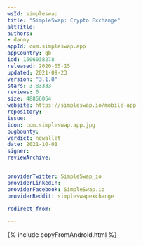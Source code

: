 ```yaml
---
wsId: simpleswap
title: "SimpleSwap: Crypto Exchange"
altTitle: 
authors:
- danny
appId: com.simpleswap.app
appCountry: gb
idd: 1506038278
released: 2020-05-15
updated: 2021-09-23
version: "3.1.8"
stars: 3.83333
reviews: 6
size: 48856064
website: https://simpleswap.io/mobile-app
repository: 
issue: 
icon: com.simpleswap.app.jpg
bugbounty: 
verdict: nowallet
date: 2021-10-01
signer: 
reviewArchive:


providerTwitter: SimpleSwap_io
providerLinkedIn: 
providerFacebook: SimpleSwap.io
providerReddit: simpleswapexchange

redirect_from:

---
```



 {% include copyFromAndroid.html %}
